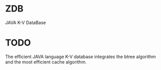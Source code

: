 # ZDB
JAVA K-V DataBase

# TODO
The efficient JAVA language K-V database integrates the btree algorithm and the most efficient cache algorithm. 
